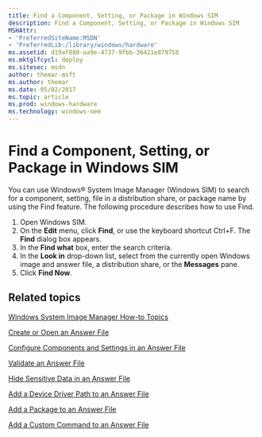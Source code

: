 ```yaml
---
title: Find a Component, Setting, or Package in Windows SIM
description: Find a Component, Setting, or Package in Windows SIM
MSHAttr:
- 'PreferredSiteName:MSDN'
- 'PreferredLib:/library/windows/hardware'
ms.assetid: d19af880-aa9e-4737-9fbb-36421e879758
ms.mktglfcycl: deploy
ms.sitesec: msdn
author: themar-msft
ms.author: themar
ms.date: 05/02/2017
ms.topic: article
ms.prod: windows-hardware
ms.technology: windows-oem
---
```

# Find a Component, Setting, or Package in Windows SIM

You can use Windows® System Image Manager (Windows SIM) to search for a component, setting, file in a distribution share, or package name by using the Find feature. The following procedure describes how to use Find.

1. Open Windows SIM.
1. On the **Edit** menu, click **Find**, or use the keyboard shortcut Ctrl+F. The **Find** dialog box appears.
1. In the **Find what** box, enter the search criteria.
1. In the **Look in** drop-down list, select from the currently open Windows image and answer file, a distribution share, or the **Messages** pane.
1.  Click **Find Now**.

## Related topics

[Windows System Image Manager How-to Topics](windows-system-image-manager-how-to-topics.md)

[Create or Open an Answer File](create-or-open-an-answer-file.md)

[Configure Components and Settings in an Answer File](configure-components-and-settings-in-an-answer-file.md)

[Validate an Answer File](validate-an-answer-file.md)

[Hide Sensitive Data in an Answer File](hide-sensitive-data-in-an-answer-file.md)

[Add a Device Driver Path to an Answer File](add-a-device-driver-path-to-an-answer-file.md)

[Add a Package to an Answer File](add-a-package-to-an-answer-file.md)

[Add a Custom Command to an Answer File](add-a-custom-command-to-an-answer-file.md)
